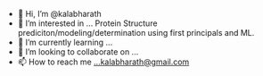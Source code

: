 - 👋 Hi, I’m @kalabharath
- 👀 I’m interested in ... Protein Structure prediciton/modeling/determination using first principals and ML.
- 🌱 I’m currently learning ...
- 💞️ I’m looking to collaborate on ...
- 📫 How to reach me ...kalabharath@gmail.com

<!---
kalabharath/kalabharath is a ✨ special ✨ repository because its `README.md` (this file) appears on your GitHub profile.
You can click the Preview link to take a look at your changes.
--->
